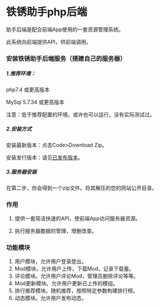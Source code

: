 # 铁锈助手php后端

助手后端是配合前端App使用的一套资源管理系统。

此系统向前端提供API，供前端调用。

### 安装铁锈助手后端服务（搭建自己的服务器）

##### 1.推荐环境：

php7.4 或更高版本

MySql 5.7.34 或更高版本



注意：低于推荐配置的环境，或许也可以运行，没有实际测试过。

##### 2.安装方式

安装最新版本：点击Code>Download Zip。

安装发行版本：请见[已发布版本](https://github.com/Cold-Mint/Backstage/releases)。

##### 3.服务器安装

在第二步，你会得到一个zip文件。将其解压的您的网站公开目录。



### 作用

1. 提供一套简洁快速的API，使前端App访问服务器资源。

2. 执行服务器数据的管理，增删改查。


### 功能模块

1. 用户模块，允许用户登录登出。
2. Mod模块，允许用户上传，下载Mod，记录下载量。
3. 评论模块。允许用户评论Mod，管理员删除评论等等。
4. Mod更新模块。允许用户更新已上传的模组。
5. 排行推荐模块。随机推荐，按照特定参数构建排行榜。
6. 动态模块。允许用户发布动态。

